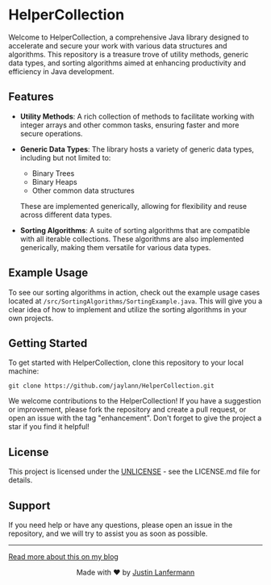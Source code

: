 # HelperCollection

Welcome to HelperCollection, a comprehensive Java library designed to accelerate and secure your work with various data structures and algorithms. This repository is a treasure trove of utility methods, generic data types, and sorting algorithms aimed at enhancing productivity and efficiency in Java development.

## Features

- **Utility Methods**: A rich collection of methods to facilitate working with integer arrays and other common tasks, ensuring faster and more secure operations.

- **Generic Data Types**: The library hosts a variety of generic data types, including but not limited to:
  - Binary Trees
  - Binary Heaps
  - Other common data structures

  These are implemented generically, allowing for flexibility and reuse across different data types.

- **Sorting Algorithms**: A suite of sorting algorithms that are compatible with all iterable collections. These algorithms are also implemented generically, making them versatile for various data types.

## Example Usage

To see our sorting algorithms in action, check out the example usage cases located at `/src/SortingAlgorithms/SortingExample.java`. This will give you a clear idea of how to implement and utilize the sorting algorithms in your own projects.

## Getting Started

To get started with HelperCollection, clone this repository to your local machine:

```
git clone https://github.com/jaylann/HelperCollection.git
```


We welcome contributions to the HelperCollection! If you have a suggestion or improvement, please fork the repository and create a pull request, or open an issue with the tag "enhancement". Don't forget to give the project a star if you find it helpful!

## License

This project is licensed under the [UNLICENSE](LICENSE.md) - see the LICENSE.md file for details.

## Support

If you need help or have any questions, please open an issue in the repository, and we will try to assist you as soon as possible.

---

[Read more about this on my blog](https://www.lanfermann.dev/blogs/the-billionth-fibonacci-number)

<p align="center">
  Made with ❤️ by <a href="https://lanfermann.dev">Justin Lanfermann</a>
</p>

